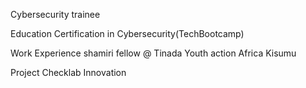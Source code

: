 Cybersecurity trainee

Education 
Certification in Cybersecurity(TechBootcamp)

Work Experience
shamiri fellow @ Tinada Youth action Africa Kisumu

Project
Checklab Innovation
